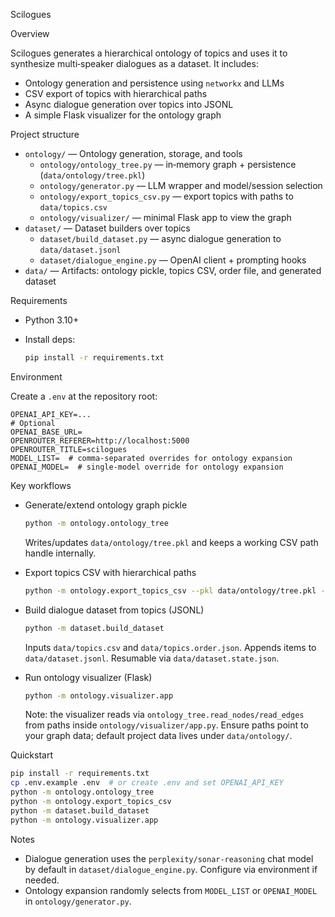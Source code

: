 Scilogues

Overview

Scilogues generates a hierarchical ontology of topics and uses it to synthesize multi‑speaker dialogues as a dataset. It includes:

- Ontology generation and persistence using `networkx` and LLMs
- CSV export of topics with hierarchical paths
- Async dialogue generation over topics into JSONL
- A simple Flask visualizer for the ontology graph

Project structure

- `ontology/` — Ontology generation, storage, and tools
  - `ontology/ontology_tree.py` — in‑memory graph + persistence (`data/ontology/tree.pkl`)
  - `ontology/generator.py` — LLM wrapper and model/session selection
  - `ontology/export_topics_csv.py` — export topics with paths to `data/topics.csv`
  - `ontology/visualizer/` — minimal Flask app to view the graph
- `dataset/` — Dataset builders over topics
  - `dataset/build_dataset.py` — async dialogue generation to `data/dataset.jsonl`
  - `dataset/dialogue_engine.py` — OpenAI client + prompting hooks
- `data/` — Artifacts: ontology pickle, topics CSV, order file, and generated dataset

Requirements

- Python 3.10+
- Install deps:

  ```bash
  pip install -r requirements.txt
  ```

Environment

Create a `.env` at the repository root:

```
OPENAI_API_KEY=...
# Optional
OPENAI_BASE_URL=
OPENROUTER_REFERER=http://localhost:5000
OPENROUTER_TITLE=scilogues
MODEL_LIST=  # comma‑separated overrides for ontology expansion
OPENAI_MODEL=  # single‑model override for ontology expansion
```

Key workflows

- Generate/extend ontology graph pickle

  ```bash
  python -m ontology.ontology_tree
  ```

  Writes/updates `data/ontology/tree.pkl` and keeps a working CSV path handle internally.

- Export topics CSV with hierarchical paths

  ```bash
  python -m ontology.export_topics_csv --pkl data/ontology/tree.pkl --out data/topics.csv
  ```

- Build dialogue dataset from topics (JSONL)

  ```bash
  python -m dataset.build_dataset
  ```

  Inputs `data/topics.csv` and `data/topics.order.json`. Appends items to `data/dataset.jsonl`. Resumable via `data/dataset.state.json`.

- Run ontology visualizer (Flask)

  ```bash
  python -m ontology.visualizer.app
  ```

  Note: the visualizer reads via `ontology_tree.read_nodes/read_edges` from paths inside `ontology/visualizer/app.py`. Ensure paths point to your graph data; default project data lives under `data/ontology/`.

Quickstart

```bash
pip install -r requirements.txt
cp .env.example .env  # or create .env and set OPENAI_API_KEY
python -m ontology.ontology_tree
python -m ontology.export_topics_csv
python -m dataset.build_dataset
python -m ontology.visualizer.app
```

Notes

- Dialogue generation uses the `perplexity/sonar-reasoning` chat model by default in `dataset/dialogue_engine.py`. Configure via environment if needed.
- Ontology expansion randomly selects from `MODEL_LIST` or `OPENAI_MODEL` in `ontology/generator.py`.